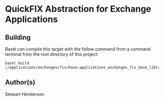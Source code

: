 # QuickFIX Abstraction for Exchange Applications

## Building

Bazel can compile this target with the follow command from a command terminal
from the root directory of this project:

```
bazel build //applications/exchanges/fix/base:applications_exchanges_fix_base_library
```

## Author(s)

Stewart Henderson
